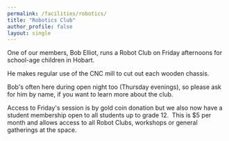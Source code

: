 ```yaml
---
permalink: /facilities/robotics/
title: "Robotics Club"
author_profile: false
layout: single
---
```


One of our members, Bob Elliot, runs a Robot Club on Friday afternoons
for school-age children in Hobart.

He makes regular use of the CNC mill to cut out each wooden chassis.

Bob's often here during open night too (Thursday evenings), so please
ask for him by name, if you want to learn more about the club.

Access to Friday\'s session is by gold coin donation but we also now
have a student membership open to all students up to grade 12.  This is
\$5 per month and allows access to all Robot Clubs, workshops or general
gatherings at the space.
